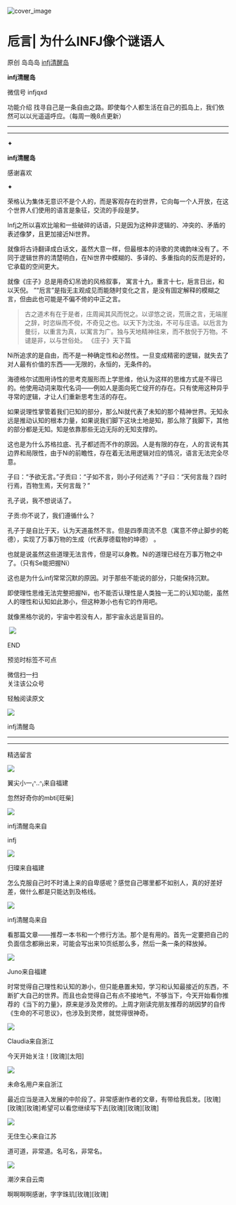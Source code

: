 ![cover_image](https://mmbiz.qlogo.cn/mmbiz_jpg/DZCdtia4bJxq7NfIPs4vC5QHbs3iawlYZ1qotUZjXWp5yIIvcGYot96XaV8B3eYP1ZFaUQZCEhKkzfy5P4R5uvrw/0?wx_fmt=jpeg)

#  卮言| 为什么INFJ像个谜语人

原创  岛岛岛  [ infj清醒岛 ](javascript:void\(0\);)

**infj清醒岛**

微信号  infjqxd

功能介绍  找寻自己是一条自由之路。即使每个人都生活在自己的孤岛上，我们依然可以以光遥遥呼应。（每周一晚8点更新）

__ __

__ _ _

✦

  

**infj清醒岛**

感谢喜欢

✦

  

荣格认为集体无意识不是个人的，而是客观存在的世界，它向每一个人开放，在这个世界人们使用的语言是象征，交流的手段是梦。

Infj之所以喜欢比喻和一些破碎的话语，只是因为这种非逻辑的、冲突的、矛盾的表述像梦，且更加接近Ni世界。

就像将古诗翻译成白话文，虽然大意一样，但最根本的诗歌的灵魂韵味没有了。不同于逻辑世界的清楚明白，在Ni世界中模糊的、多译的、多重指向的反而是好的，它承载的空间更大。

就像《庄子》总是用奇幻吊诡的风格叙事，  寓言十九，重言十七，巵言日出，和以天倪。
”“卮言”是指无主观成见而能随时变化之言，是没有固定解释的模糊之言，但由此也可能是不偏不倚的中正之言。

>
> 古之道术有在于是者，庄周闻其风而悦之。以谬悠之说，荒唐之言，无端崖之辞，时恣纵而不傥，不奇见之也。以天下为沈浊，不可与庄语。以卮言为曼衍，以重言为真，以寓言为广。独与天地精神往来，而不敖倪于万物。不谴是非，以与世俗处。
> 《庄子》天下篇

  

  

Ni所追求的是自由，而不是一种确定性和必然性。一旦变成精密的逻辑，就失去了对人最有价值的东西——无限的，永恒的，无条件的。  

海德格尔试图用诗性的思考克服形而上学思维，他认为这样的思维方式是不得已的。他使用动词来取代名词——例如人是面向死亡绽开的存在。只有使用这种异乎寻常的逻辑，才让人们重新思考生活的存在。

如果说理性掌管着我们已知的部分，那么Ni就代表了未知的那个精神世界。无知永远是推动认知的根本力量，如果说我们脚下这块土地是知，那么除了我脚下，其他的部分都是无知。知是依靠那些无边无际的无知支撑的。

这也是为什么苏格拉底、孔子都述而不作的原因。人是有限的存在，人的言说有其边界和局限性，由于Ni的前瞻性，存在着无法用逻辑对应的情况，语言无法完全尽意。

子曰：“予欲无言。”子贡曰：“子如不言，则小子何述焉？”子曰：“天何言哉？四时行焉，百物生焉，天何言哉？”

孔子说，我不想说话了。

子贡:你不说了，我们遵循什么？

孔子于是自比于天，认为天道虽然不言。但是四季周流不息（寓意不停止脚步的乾德），实现了万事万物的生成（代表厚德载物的坤德）  。

也就是说虽然这些道理无法言传，但是可以身教。Ni的道理已经在万事万物之中了。（只有Se能把握Ni）

这也是为什么infj常常沉默的原因。对于那些不能说的部分，只能保持沉默。

即使理性思维无法完整把握Ni，也不能否认理性是人类独一无二的认知功能，虽然人的理性和认知如此渺小，但这种渺小也有它的作用吧。

就像黑格尔说的，宇宙中若没有人，那宇宙永远是盲目的。

  

​
![](https://mmbiz.qpic.cn/mmbiz_gif/7FiadXCUBpqt43ySAFleQonQAWQDMwvCPOiaiaFlUYSG8ibicVqc4d5rBa4niaAWr9DmauJ43FCich2gaNDU6PiaKZQf6w/640?wx_fmt=gif)

END  

预览时标签不可点

微信扫一扫  
关注该公众号



轻触阅读原文

![](http://mmbiz.qpic.cn/mmbiz_png/DZCdtia4bJxpcRrqEcIicNn7icChObS1Eqm6u2hlN1LGAHvlMHZg6O2a3A47KdeC6IqvVTuryNZQpDFQ1LX3JvT9w/0?wx_fmt=png)

infj清醒岛







****



****





精选留言

![](http://mmsns.qpic.cn/mmsns/iaxNB5XaibCeLTYWIUGCYm7cS1kFxTx4ibUSEBZJ6VnOdXPDItJ9PaGRg/0)

翼尖小一₍ᐢ..ᐢ₎来自福建

忽然好奇你的mbti[旺柴]

![](http://wx.qlogo.cn/mmhead/Q3auHgzwzM4icoibBPppWkMrbLG1lB8KhWHaiaiabBib87BTTdVQC8Cyacg/64)

infj清醒岛来自

infj

![](http://mmsns.qpic.cn/mmsns/iaxNB5XaibCeLTYWIUGCYm7cS1kFxTx4ibUSEBZJ6VnOdXPDItJ9PaGRg/0)

归璨来自福建

怎么克服自己时不时涌上来的自卑感呢？感觉自己哪里都不如别人，真的好差好差，做什么都是只能达到及格线。

![](http://wx.qlogo.cn/mmhead/Q3auHgzwzM4icoibBPppWkMrbLG1lB8KhWHaiaiabBib87BTTdVQC8Cyacg/64)

infj清醒岛来自

看那篇文章——推荐一本书和一个修行方法。那个是有用的。首先一定要把自己的负面信念都揪出来，可能会写出来10页纸那么多，然后一条一条的释放掉。

![](http://mmsns.qpic.cn/mmsns/iaxNB5XaibCeLTYWIUGCYm7cS1kFxTx4ibUSEBZJ6VnOdXPDItJ9PaGRg/0)

Juno来自福建

时常觉得自己理性和认知的渺小，但只能悬置未知，学习和认知最接近的东西，不断扩大自己的世界。而且也会觉得自己有点不接地气，不够当下，今天开始看你推荐的《当下的力量》，原来是涉及灵修的。上周才刚读完朋友推荐的胡因梦的自传《生命的不可思议》，也涉及到灵修，就觉得很神奇。

![](http://mmsns.qpic.cn/mmsns/iaxNB5XaibCeLTYWIUGCYm7cS1kFxTx4ibUSEBZJ6VnOdXPDItJ9PaGRg/0)

Claudia来自浙江

今天开始关注！[玫瑰][太阳]

![](http://mmsns.qpic.cn/mmsns/iaxNB5XaibCeLTYWIUGCYm7cS1kFxTx4ibUSEBZJ6VnOdXPDItJ9PaGRg/0)

未命名用户来自浙江

最近应当是进入发展的中阶段了。非常感谢作者的文章，有带给我启发。[玫瑰][玫瑰][玫瑰]希望可以看您继续写下去[玫瑰][玫瑰][玫瑰]

![](http://mmsns.qpic.cn/mmsns/iaxNB5XaibCeLTYWIUGCYm7cS1kFxTx4ibUSEBZJ6VnOdXPDItJ9PaGRg/0)

无住生心来自江苏

道可道，非常道。名可名，非常名。

![](http://mmsns.qpic.cn/mmsns/iaxNB5XaibCeLTYWIUGCYm7cS1kFxTx4ibUSEBZJ6VnOdXPDItJ9PaGRg/0)

潮汐来自云南

啊啊啊啊感谢，字字珠玑[玫瑰][玫瑰]

